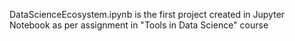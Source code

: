 DataScienceEcosystem.ipynb is the first project created in Jupyter Notebook as per assignment in "Tools in Data Science" course
